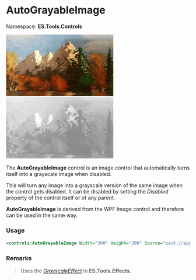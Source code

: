 # AutoGrayableImage

Namespace: **ES.Tools.Controls**

![AutoGrayableImage example: Enabled Image](Images/ImageColor.jpg "Enabled Image")
![AutoGrayableImage example: Disabled Image](Images/ImageGrayscale.jpg "Disabled Image")

The **AutoGrayableImage** control is an image control that automatically turns itself into a grayscale image when disabled.

This will turn any image into a grayscale version of the same image when the control gets disabled. It can be disabled by setting the *Disabled* property of the control itself or of any parent.

**AutoGrayableImage** is derived from the WPF *Image* control and therefore can be used in the same way. 

### Usage

``` XML
<controls:AutoGrayableImage Width="300" Height="200" Source="pack://application:,,,/ES.Tools.TestApp;Component/Images/Painting.jpg">
```

### Remarks

> Uses the [*GrayscaleEffect*](GrayscaleEffect.md) in **ES.Tools.Effects**.